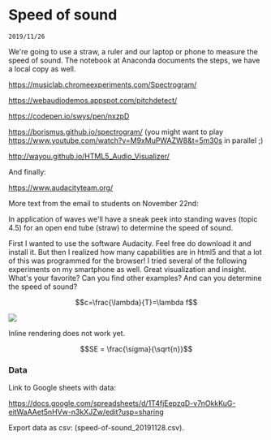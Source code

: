 # Speed of sound

`2019/11/26`

We're going to use a straw, a ruler and our laptop or phone to measure the speed of sound. The notebook at Anaconda documents the steps, we have a local copy as well.

https://musiclab.chromeexperiments.com/Spectrogram/

https://webaudiodemos.appspot.com/pitchdetect/

https://codepen.io/swys/pen/nxzpD

https://borismus.github.io/spectrogram/ (you might want to play https://www.youtube.com/watch?v=M9xMuPWAZW8&t=5m30s in parallel ;)

http://wayou.github.io/HTML5_Audio_Visualizer/

And finally:

https://www.audacityteam.org/ 

More text from the email to students on November 22nd:

In application of waves we'll have a sneak peek into standing waves (topic 4.5) for an open end tube (straw) to determine the speed of sound.

First I wanted to use the software Audacity. Feel free do download it and install it. But then I realized how many capabilities are in  html5 and that a lot of this was programmed for the browser! I tried several of the following experiments on my smartphone as well. Great visualization and insight. What's your favorite? Can you find other examples? And can you determine the speed of sound?

$$c=\frac{\lambda}{T}=\lambda f$$

<img src="https://render.githubusercontent.com/render/math?math=c=\frac{\lambda}{T}=\lambda f">

Inline rendering does not work yet.

```math
SE = \frac{\sigma}{\sqrt{n}}
```

### Data

Link to Google sheets with data:

https://docs.google.com/spreadsheets/d/1T4fjEepzqD-v7nOkkKuG-eitWaAAet5nHVw-n3kXJZw/edit?usp=sharing

Export data as csv: (speed-of-sound_20191128.csv).
